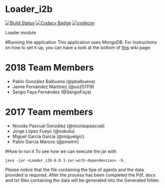 # Loader_i2b

[![Build Status](https://travis-ci.org/Arquisoft/Loader_i2b.svg?branch=master)](https://travis-ci.org/Arquisoft/Loader_i2b)
[![Codacy Badge](https://api.codacy.com/project/badge/Grade/ce2928319601416ca8a0c543538d6ba4)](https://www.codacy.com/app/jelabra/Loader_i2b?utm_source=github.com&amp;utm_medium=referral&amp;utm_content=Arquisoft/Loader_i2b&amp;utm_campaign=Badge_Grade)
[![codecov](https://codecov.io/gh/Arquisoft/Loader_i2b/branch/master/graph/badge.svg)](https://codecov.io/gh/Arquisoft/Loader_i2b)

Loader module

#Running the application
This application uses MongoDB. For instructions on how to set it up, you can have a look at the bottom of [this](https://github.com/Arquisoft/Loader_i2b/wiki) wiki page.

# 2018 Team Members
* Pablo González Balbuena (@pbalbuena)
* Jaime Fernández Martínez (@uo251119)
* Sergio Faya Fernández (@SergioFaya)

# 2017 Team members
* Nicolás Pascual González (@nicolaspascual)
* Jorge López Fueyo (@nokutu)
* Miguel García García (@miguelgrc)
* Pablo García Marcos (@pineirin)

#How to run it
To see how we can execute the jar with 
```
java -jar <Loader_i2b-0.0.1-jar-with-dependencies> -h.

```
Please notice that the file containing the tipe of agents and the data provided is required.
After the process has been completed the Pdf, docx and txt files containing the data will be generated into the Generated folder.
